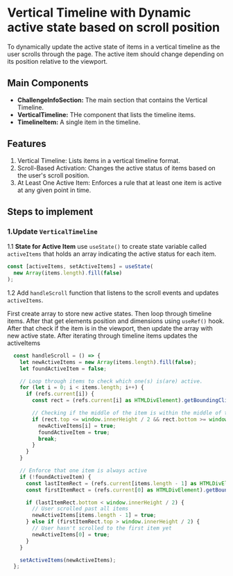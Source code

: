# Vertical Timeline with Dynamic active state based on scroll position

To dynamically update the active state of items in a vertical timeline as the user scrolls through the page. The active item should change
depending on its position relative to the viewport.

## Main Components

- **ChallengeInfoSection:** The main section that contains the Vertical Timeline.
- **VerticalTimeline:** THe component that lists the timeline items.
- **TimelineItem:** A single item in the timeline.

## Features

1. Vertical Timeline: Lists items in a vertical timeline format.
2. Scroll-Based Activation: Changes the active status of items based on the user's scroll position.
3. At Least One Active Item: Enforces a rule that at least one item is active at any given point in time.

## Steps to implement

### 1.Update `VerticalTimeline`

1.1 **State for Active Item** use `useState()` to create state variable called `activeItems` that holds an array indicating the active status for each item.

```jsx
const [activeItems, setActiveItems] = useState(
  new Array(items.length).fill(false)
);
```

1.2 Add `handleScroll` function that listens to the scroll events and updates `activeItems`.

First create array to store new active states. Then loop through timeline items. After that get elements position and dimensions using `useRef()` hook.
After that check if the item is in the viewport, then update the array with new active state. After iterating through timeline items updates the activeItems

```jsx
  const handleScroll = () => {
    let newActiveItems = new Array(items.length).fill(false);
    let foundActiveItem = false;

    // Loop through items to check which one(s) is(are) active.
    for (let i = 0; i < items.length; i++) {
      if (refs.current[i]) {
        const rect = (refs.current[i] as HTMLDivElement).getBoundingClientRect();

        // Checking if the middle of the item is within the middle of the viewport.
        if (rect.top <= window.innerHeight / 2 && rect.bottom >= window.innerHeight / 2) {
          newActiveItems[i] = true;
          foundActiveItem = true;
          break;
        }
      }
    }

    // Enforce that one item is always active
    if (!foundActiveItem) {
      const lastItemRect = (refs.current[items.length - 1] as HTMLDivElement).getBoundingClientRect();
      const firstItemRect = (refs.current[0] as HTMLDivElement).getBoundingClientRect();

      if (lastItemRect.bottom < window.innerHeight / 2) {
        // User scrolled past all items
        newActiveItems[items.length - 1] = true;
      } else if (firstItemRect.top > window.innerHeight / 2) {
        // User hasn't scrolled to the first item yet
        newActiveItems[0] = true;
      }
    }

    setActiveItems(newActiveItems);
  };
```
